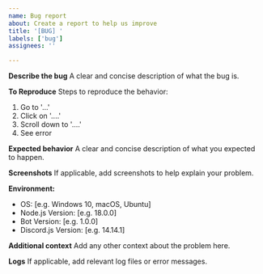 ```yaml
---
name: Bug report
about: Create a report to help us improve
title: '[BUG] '
labels: ['bug']
assignees: ''

---
```


**Describe the bug**
A clear and concise description of what the bug is.

**To Reproduce**
Steps to reproduce the behavior:
1. Go to '...'
2. Click on '....'
3. Scroll down to '....'
4. See error

**Expected behavior**
A clear and concise description of what you expected to happen.

**Screenshots**
If applicable, add screenshots to help explain your problem.

**Environment:**
 - OS: [e.g. Windows 10, macOS, Ubuntu]
 - Node.js Version: [e.g. 18.0.0]
 - Bot Version: [e.g. 1.0.0]
 - Discord.js Version: [e.g. 14.14.1]

**Additional context**
Add any other context about the problem here.

**Logs**
If applicable, add relevant log files or error messages. 